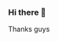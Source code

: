 ### Hi there 👋

<!--
**jeremym3817/jeremym3817** is a ✨ _special_ ✨ repository because its `README.md` (this file) appears on your GitHub profile.

Here are some ideas to get you started:

- 🔭 I’m currently working on school stuff
- 🌱 I’m currently learning Racket Code
- 👯 I’m looking to collaborate on ...
- 🤔 I’m looking for help with ...
- 💬 Ask me about ...
- 📫 How to reach me: marino.je@northeastern.edu
- 😄 Pronouns: He/Him
- ⚡ Fun fact: I can solve a rubix cube
--> Thanks guys
